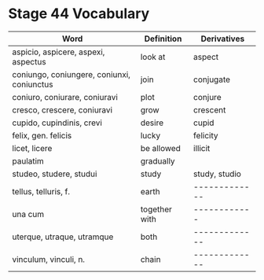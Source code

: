 # Stage 44 Vocabulary

| Word                                       | Definition    | Derivatives   |
|--------------------------------------------|---------------|---------------|
| aspicio, aspicere, aspexi, aspectus        | look at       | aspect        |
| coniungo, coniungere, coniunxi, coniunctus | join          | conjugate     |
| coniuro, coniurare, coniuravi              | plot          | conjure       |
| cresco, crescere, coniuravi                | grow          | crescent      |
| cupido, cupindinis, crevi                  | desire        | cupid         |
| felix, gen. felicis                        | lucky         | felicity      |
| licet, licere                              | be allowed    | illicit       |
| paulatim                                   | gradually     |               |
| studeo, studere, studui                    | study         | study, studio |
| tellus, telluris, f.                       | earth         | ------------- |
| una cum                                    | together with | ------------  |
| uterque, utraque, utramque                 | both          | ------------- |
| vinculum, vinculi, n.                      | chain         | ------------- |
